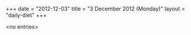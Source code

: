 +++
date = "2012-12-03"
title = "3 December 2012 (Monday)"
layout = "daily-diet"
+++

<p>&lt;no entries&gt;</p>